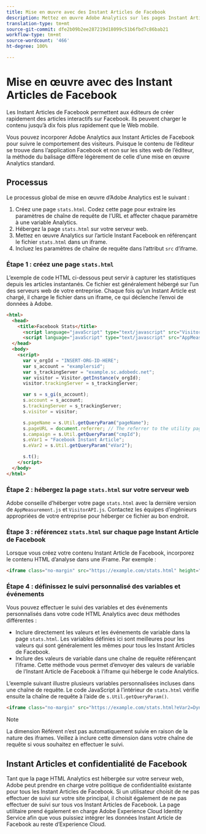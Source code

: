 ```yaml
---
title: Mise en œuvre avec des Instant Articles de Facebook
description: Mettez en œuvre Adobe Analytics sur les pages Instant Article de Facebook.
translation-type: tm+mt
source-git-commit: dfe2b09b2ee287219d18099c51b6fbd7c86bab21
workflow-type: tm+mt
source-wordcount: '466'
ht-degree: 100%

---
```



# Mise en œuvre avec des Instant Articles de Facebook

Les Instant Articles de Facebook permettent aux éditeurs de créer rapidement des articles interactifs sur Facebook. Ils peuvent charger le contenu jusqu’à dix fois plus rapidement que le Web mobile.

Vous pouvez incorporer Adobe Analytics aux Instant Articles de Facebook pour suivre le comportement des visiteurs. Puisque le contenu de l’éditeur se trouve dans l’application Facebook et non sur les sites web de l’éditeur, la méthode du balisage diffère légèrement de celle d’une mise en œuvre Analytics standard.

## Processus

Le processus global de mise en œuvre d’Adobe Analytics est le suivant :

1. Créez une page `stats.html`. Codez cette page pour extraire les paramètres de chaîne de requête de l’URL et affecter chaque paramètre à une variable Analytics.
1. Hébergez la page `stats.html` sur votre serveur web.
1. Mettez en œuvre Analytics sur l’article Instant Facebook en référençant le fichier `stats.html` dans un iframe.
1. Incluez les paramètres de chaîne de requête dans l’attribut `src` d’iframe.

### Étape 1 : créez une page `stats.html`

L’exemple de code HTML ci-dessous peut servir à capturer les statistiques depuis les articles instantanés. Ce fichier est généralement hébergé sur l’un des serveurs web de votre entreprise. Chaque fois qu’un Instant Article est chargé, il charge le fichier dans un iframe, ce qui déclenche l’envoi de données à Adobe.

```html
<html>
  <head>
    <title>Facebook Stats</title>
      <script language="javaScript" type="text/javascript" src="VisitorAPI.js"></script>
      <script language="javaScript" type="text/javascript" src="AppMeasurement.js"></script>
  </head>
  <body>
    <script>
      var v_orgId = "INSERT-ORG-ID-HERE";
      var s_account = "examplersid";
      var s_trackingServer = "example.sc.adobedc.net";
      var visitor = Visitor.getInstance(v_orgId);
      visitor.trackingServer = s_trackingServer;

      var s = s_gi(s_account);
      s.account = s_account;
      s.trackingServer = s_trackingServer;
      s.visitor = visitor;

      s.pageName = s.Util.getQueryParam("pageName");
      s.pageURL = document.referrer; // The referrer to the utility page is the parent frame
      s.campaign = s.Util.getQueryParam("cmpId");
      s.eVar1 = "Facebook Instant Article";
      s.eVar2 = s.Util.getQueryParam("eVar2");

      s.t();
    </script>
  </body>
</html>
```

### Étape 2 : hébergez la page `stats.html` sur votre serveur web

Adobe conseille d’héberger votre page `stats.html` avec la dernière version de `AppMeasurement.js` et `VisitorAPI.js`. Contactez les équipes d’ingénieurs appropriées de votre entreprise pour héberger ce fichier au bon endroit.

### Étape 3 : référencez `stats.html` sur chaque page Instant Article de Facebook

Lorsque vous créez votre contenu Instant Article de Facebook, incorporez le contenu HTML d’analyse dans une iFrame. Par exemple :

```html
<iframe class="no-margin" src="https://example.com/stats.html" height="0"></iframe>
```

### Étape 4 : définissez le suivi personnalisé des variables et événements

Vous pouvez effectuer le suivi des variables et des événements personnalisés dans votre code HTML Analytics avec deux méthodes différentes :

* Inclure directement les valeurs et les événements de variable dans la page `stats.html`. Les variables définies ici sont meilleures pour les valeurs qui sont généralement les mêmes pour tous les Instant Articles de Facebook.
* Inclure des valeurs de variable dans une chaîne de requête référençant l’iframe. Cette méthode vous permet d’envoyer des valeurs de variable de l’Instant Article de Facebook à l’iframe qui héberge le code Analytics.

L’exemple suivant illustre plusieurs variables personnalisées incluses dans une chaîne de requête. Le code JavaScript à l’intérieur de `stats.html` vérifie ensuite la chaîne de requête à l’aide de `s.Util.getQueryParam()`.

```html
<iframe class="no-margin" src="https://example.com/stats.html?eVar2=Dynamic%20article%20title&pageName=Example%20article%20name&cmpId=exampleID123" height="0"></iframe>
```

>[!NOTE]
>
>La dimension Référent n’est pas automatiquement suivie en raison de la nature des iframes. Veillez à inclure cette dimension dans votre chaîne de requête si vous souhaitez en effectuer le suivi.

## Instant Articles et confidentialité de Facebook

Tant que la page HTML Analytics est hébergée sur votre serveur web, Adobe peut prendre en charge votre politique de confidentialité existante pour tous les Instant Articles de Facebook. Si un utilisateur choisit de ne pas effectuer de suivi sur votre site principal, il choisit également de ne pas effectuer de suivi sur tous vos Instant Articles de Facebook. La page utilitaire prend également en charge Adobe Experience Cloud Identity Service afin que vous puissiez intégrer les données Instant Article de Facebook au reste d’Experience Cloud.
